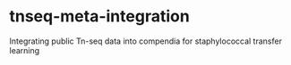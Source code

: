 # tnseq-meta-integration
Integrating public Tn-seq data into compendia for staphylococcal transfer learning
